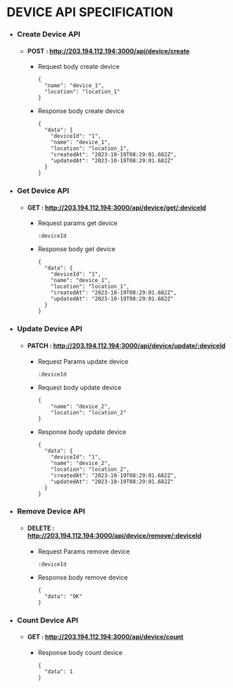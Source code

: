 # **DEVICE API SPECIFICATION**

+ ### Create Device API

  * #### POST : http://203.194.112.194:3000/api/device/create

    - Request body create device
        ```
        {
          "name": "device_1",
          "location": "location_1"
        }

        ```

    - Response body create device
      ```
      {
        "data": {
          "deviceId": "1",
          "name": "device_1",
          "location": "location_1",
          "createdAt": "2023-10-19T08:29:01.682Z",
          "updatedAt": "2023-10-19T08:29:01.682Z"
        }
      }
      ```

+ ### Get Device API

  * #### GET : http://203.194.112.194:3000/api/device/get/:deviceId

    - Request params get device
      ```
      :deviceId
      ```

    - Response body get device
      ```
      {
        "data": {
          "deviceId": "1",
          "name": "device_1",
          "location": "location_1",
          "createdAt": "2023-10-19T08:29:01.682Z",
          "updatedAt": "2023-10-19T08:29:01.682Z"
        }
      }
      ```

+ ### Update Device API

  * #### PATCH : http://203.194.112.194:3000/api/device/update/:deviceId

    - Request Params update device
      ```
      :deviceId
      ```

    - Request body update device
      ```
      {
          "name": "device_2",
          "location": "location_2"
      }
      ```

    - Response body update device
      ```
      {
        "data": {
          "deviceId": "1",
          "name": "device_2",
          "location": "location_2",
          "createdAt": "2023-10-19T08:29:01.682Z",
          "updatedAt": "2023-10-19T08:29:01.682Z"
        }
      }
      ```

+ ### Remove Device API

  * #### DELETE : http://203.194.112.194:3000/api/device/remove/:deviceId

    - Request Params remove device
      ```
      :deviceId
      ```
      
    - Response body remove device
      ```
      {
        "data": "OK"
      }
      ```

+ ### Count Device API

  * #### GET : http://203.194.112.194:3000/api/device/count

    - Response body count device
      ```
      {
        "data": 1
      }
      ```

